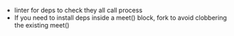 * linter for deps to check they all call process
* If you need to install deps inside a meet() block, fork to avoid clobbering
   the existing meet()
